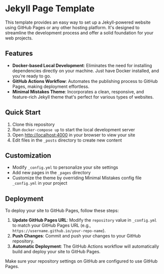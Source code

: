 # Jekyll Page Template

This template provides an easy way to set up a Jekyll-powered website using GitHub Pages or any other hosting platform. It's designed to streamline the development process and offer a solid foundation for your web projects.

## Features

- **Docker-based Local Development**: Eliminates the need for installing dependencies directly on your machine. Just have Docker installed, and you're ready to go.
- **GitHub Actions Workflow**: Automates the publishing process to GitHub Pages, making deployment effortless.
- **Minimal Mistakes Theme**: Incorporates a clean, responsive, and feature-rich Jekyll theme that's perfect for various types of websites.

## Quick Start

1. Clone this repository
2. Run `docker-compose up` to start the local development server
3. Open [http://localhost:4000](http://localhost:4000) in your browser to view your site
4. Edit files in the `_posts` directory to create new content

## Customization

- Modify `_config.yml` to personalize your site settings
- Add new pages in the `_pages` directory
- Customize the theme by overriding Minimal Mistakes config file `_config.yml` in your project

## Deployment

To deploy your site to GitHub Pages, follow these steps:

1. **Update GitHub Pages URL**: Modify the `repository` value in `_config.yml` to match your GitHub Pages URL (e.g., `https://username.github.io/your-repo-name`).
2. **Push Changes**: Commit and push your changes to your GitHub repository.
3. **Automatic Deployment**: The GitHub Actions workflow will automatically build and deploy your site to GitHub Pages.

Make sure your repository settings on GitHub are configured to use GitHub Pages.